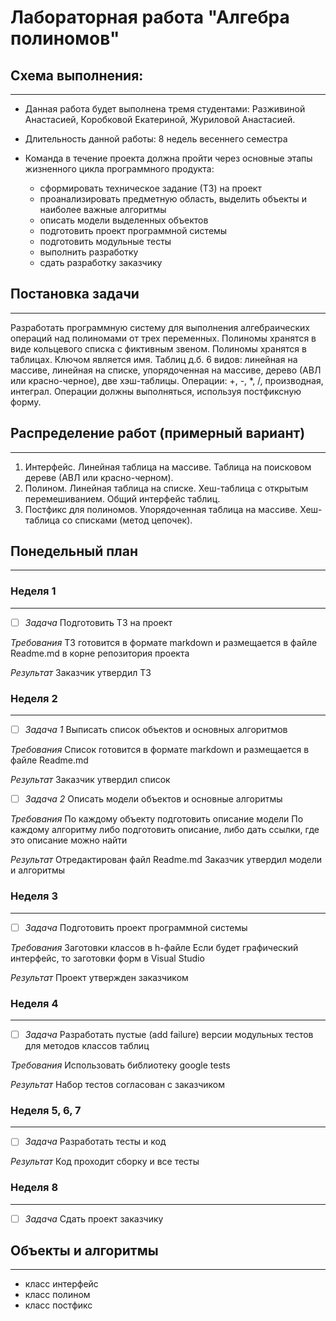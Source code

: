 # Лабораторная работа "Алгебра полиномов"

## Схема выполнения:
____
- Данная работа будет выполнена тремя студентами: Разживиной Анастасией, Коробковой Екатериной, Журиловой Анастасией.

- Длительность данной работы: 8 недель весеннего семестра

- Команда в течение проекта должна пройти через основные этапы жизненного цикла программного продукта:
    - сформировать техническое задание (ТЗ) на проект
    - проанализировать предметную область, выделить объекты и наиболее важные алгоритмы
    - описать модели выделенных объектов
    - подготовить проект программной системы
    - подготовить модульные тесты
    - выполнить разработку
    - сдать разработку заказчику

## Постановка задачи
____
Разработать программную систему для выполнения алгебраических операций над полиномами от трех переменных.
Полиномы хранятся в виде кольцевого списка с фиктивным звеном.
Полиномы хранятся в таблицах. Ключом является имя.
Таблиц д.б. 6 видов: линейная на массиве, линейная на списке, упорядоченная на массиве, дерево (АВЛ или красно-черное), две хэш-таблицы.
Операции: +, -, *, /, производная, интеграл. Операции должны выполняться, используя постфиксную форму.

## Распределение работ (примерный вариант)
____
1. Интерфейс. Линейная таблица на массиве. Таблица на поисковом дереве (АВЛ или красно-черном).
2. Полином. Линейная таблица на списке. Хеш-таблица с открытым перемешиванием. Общий интерфейс таблиц.
3. Постфикс для полиномов. Упорядоченная таблица на массиве. Хеш-таблица со списками (метод цепочек).

## Понедельный план
____
### Неделя 1
____
- [ ] *Задача*
Подготовить ТЗ на проект

*Требования*
ТЗ готовится в формате markdown и размещается в файле Readme.md в корне репозитория проекта

*Результат*
Заказчик утвердил ТЗ

### Неделя 2
____
- [ ] *Задача 1*
Выписать список объектов и основных алгоритмов

*Требования*
Список готовится в формате markdown и размещается в файле Readme.md

*Результат*
Заказчик утвердил список

- [ ] *Задача 2*
Описать модели объектов и основные алгоритмы

*Требования*
По каждому объекту подготовить описание модели
По каждому алгоритму либо подготовить описание, либо дать ссылки, где это описание можно найти

*Результат*
Отредактирован файл Readme.md
Заказчик утвердил модели и алгоритмы

### Неделя 3
____
- [ ] *Задача*
Подготовить проект программной системы

*Требования*
Заготовки классов в h-файле
Если будет графический интерфейс, то заготовки форм в Visual Studio

*Результат*
Проект утвержден заказчиком

### Неделя 4
____
- [ ] *Задача*
Разработать пустые (add failure) версии модульных тестов для методов классов таблиц

*Требования*
Использовать библиотеку google tests

*Результат*
Набор тестов согласован с заказчиком

### Неделя 5, 6, 7
____
- [ ] *Задача*
Разработать тесты и код

*Результат*
Код проходит сборку и все тесты

### Неделя 8
____
- [ ] *Задача*
Сдать проект заказчику

## Объекты и алгоритмы
____
- класс интерфейс
- класс полином
- класс постфикс
